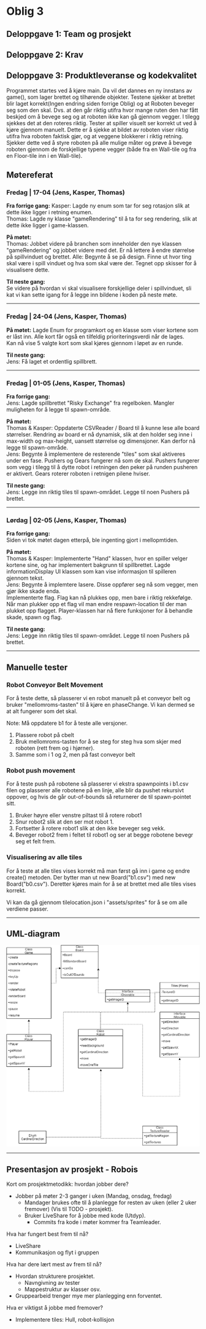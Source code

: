 # Oblig 3

## Deloppgave 1: Team og prosjekt

## Deloppgave 2: Krav

## Deloppgave 3: Produktleveranse og kodekvalitet

Programmet startes ved å kjøre main. Da vil det dannes en ny innstans av game(), som lager brettet og tilhørende objekter.
Testene sjekker at brettet blir laget korrekt(Ingen endring siden forrige Oblig) og at Roboten beveger seg som den skal. Dvs. at den går riktig utifra hvor mange ruten den har fått beskjed om å bevege seg og at roboten ikke kan gå gjennom vegger. I tilegg sjekkes det at den roteres riktig.
Tester at spiller visuelt ser korrekt ut ved å kjøre gjennom manuelt. Dette er å sjekke at bildet av roboten viser riktig utifra hva roboten faktisk gjør, og at veggene blokkerer i riktig retning. Sjekker dette ved å styre roboten på alle mulige måter og prøve å bevege roboten gjennom de forskjellige typene vegger (både fra en Wall-tile og fra en Floor-tile inn i en Wall-tile).

## Møtereferat

### **Fredag** | 17-04 (Jens, Kasper, Thomas)

**Fra forrige gang:**
Kasper: Lagde ny enum som tar for seg rotasjon slik at dette ikke ligger i retning enumen.  
Thomas: Lagde ny klasse "gameRendering" til å ta for seg rendering, slik at dette ikke ligger i game-klassen.

**På møtet:**  
Thomas: Jobbet videre på branchen som inneholder den nye klassen "gameRendering" og jobbet videre med det. Er nå lettere
å endre størrelse på spillvinduet og brettet.
Alle: Begynte å se på design. Finne ut hvor ting skal være i spill vinduet og hva som skal være der.
Tegnet opp skisser for å visualisere dette.

**Til neste gang:**  
Se videre på hvordan vi skal visualisere forskjellige deler i spillvinduet, sli kat vi kan sette igang for å legge inn bildene i koden på neste møte.

---

### **Fredag** | 24-04 (Jens, Kasper, Thomas)

**På møtet:** 
Lagde Enum for programkort og en klasse som viser kortene som er låst inn. Alle kort får også en tilfeldig
prioriteringsverdi når de lages.  
Kan nå vise 5 valgte kort som skal kjøres gjennom i løpet av en runde.

**Til neste gang:**  
Jens: Få laget et ordentlig spillbrett.

---

### **Fredag** | 01-05 (Jens, Kasper, Thomas)

**Fra forrige gang:**  
Jens: Lagde spillbrettet "Risky Exchange" fra regelboken. Mangler muligheten for å legge til
spawn-område.

**På møtet:**  
Thomas & Kasper: Oppdaterte CSVReader / Board til å kunne lese alle board størrelser. Rendring av board er nå dynamisk, 
slik at den holder seg inne i max-width og max-height, uansett størrelse og dimensjoner. Kan derfor nå legge til
spawn-område.  
Jens: Begynte å implementere de resterende "tiles" som skal aktiveres under en fase. Pushers og 
Gears fungerer nå som de skal. Pushers fungerer som vegg i tilegg til å dytte robot i retningen den peker
på runden pusheren er aktivert. Gears roterer roboten i retnigen pilene hviser.

**Til neste gang:**  
Jens: Legge inn riktig tiles til spawn-området. Legge til noen Pushers på brettet.

---

### **Lørdag** | 02-05 (Jens, Kasper, Thomas)

**Fra forrige gang:**  
Siden vi tok møtet dagen etterpå, ble ingenting gjort i mellopmtiden.

**På møtet:**  
Thomas & Kasper: Implementerte "Hand" klassen, hvor en spiller velger kortene sine, og har implementert bakgrunn til spillbrettet.
Lagde informationDisplay UI klassen som kan vise informasjon til spilleren gjennom tekst.  
Jens: Begynte å implemtere lasere. Disse oppfører seg nå som vegger, men gjør ikke skade enda.  
Implementerte flag. Flag kan nå plukkes opp, men bare i riktig rekkefølge. Når man plukker opp et flag
vil man endre respawn-location til der man plukket opp flagget.
Player-klassen har nå flere funksjoner for å behandle skade, spawn og flag.

**Til neste gang:**  
Jens: Legge inn riktig tiles til spawn-området. Legge til noen Pushers på brettet.

---

## Manuelle tester

### Robot Conveyor Belt Movement

For å teste dette, så plasserer vi en robot manuelt på et conveyor belt og bruker "mellomroms-tasten" til å kjøre en phaseChange.
Vi kan dermed se at alt fungerer som det skal.

Note: Må oppdatere b1 for å teste alle versjoner.
1. Plassere robot på cbelt
2. Bruk mellomroms-tasten for å se steg for steg hva som skjer med roboten (rett frem og i hjørner).
3. Samme som i 1 og 2, men på fast conveyor belt

### Robot push movement

For å teste push på robotene så plasserer vi ekstra spawnpoints i b1.csv filen og plasserer alle robotene på en linje, alle blir da pushet rekursivt oppover, og hvis de går out-of-bounds så returnerer de til spawn-pointet sitt.

1. Bruker høyre eller venstre piltast til å rotere robot1
2. Snur robot2 slik at den ser mot robot 1.
3. Fortsetter å rotere robot1 slik at den ikke beveger seg vekk.
4. Beveger robot2 frem i feltet til robot1 og ser at begge robotene bevegr seg et felt frem.

### Visualisering av alle tiles

For å teste at alle tiles vises korrekt må man først gå inn i game og endre create() metoden. Der bytter man ut new Board("b1.csv") med new Board("b0.csv"). Deretter kjøres main for å se at brettet med alle tiles vises korrekt.

Vi kan da gå gjennom tilelocation.json i "assets/sprites" for å se om alle verdiene passer.

---

## UML-diagram

![alt text](..\deliverablesAssets\diagrams\classDiagramOblig3.png "Class digram Oblig3")

---

## Presentasjon av prosjekt - Robois

Kort om prosjektmetodikk: hvordan jobber dere?

- Jobber på møter 2-3 ganger i uken (Mandag, onsdag, fredag)
  - Mandager brukes ofte til å planlegge for resten av uken (eller 2 uker fremover) (Vis til TODO - prosjekt).
  - Bruker LiveShare for å jobbe med kode (Utdyp).  
    - Commits fra kode i møter kommer fra Teamleader.

Hva har fungert best frem til nå?

- LiveShare
- Kommunikasjon og flyt i gruppen

Hva har dere lært mest av frem til nå?

- Hvordan strukturere prosjektet.
  - Navngivning av tester
  - Mappestruktur av klasser osv.
- Gruppearbeid trenger mye mer planlegging enn forventet.

Hva er viktigst å jobbe med fremover?

- Implementere tiles: Hull, robot-kollisjon